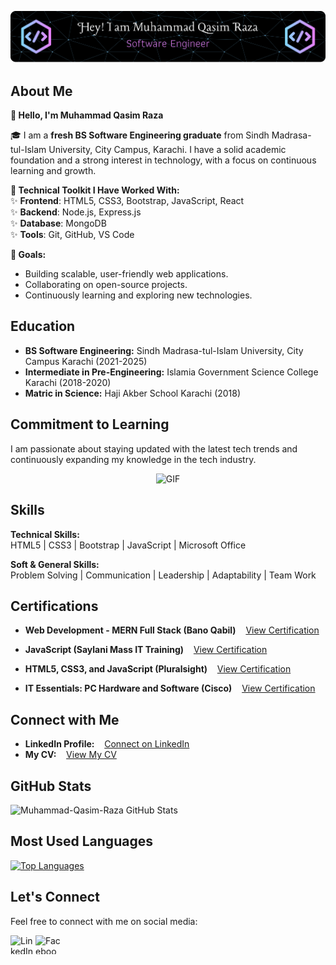 <p align="center">
  <img src="./qasim-header-image.png" alt="Header">
</p>

## About Me

**🚀 Hello, I'm Muhammad Qasim Raza**

🎓 I am a **fresh BS Software Engineering graduate** from Sindh Madrasa-tul-Islam University, City Campus, Karachi. I have a solid academic foundation and a strong interest in technology, with a focus on continuous learning and growth.

**🔧 Technical Toolkit I Have Worked With:**    
✨ **Frontend**: HTML5, CSS3, Bootstrap, JavaScript, React    
✨ **Backend**: Node.js, Express.js    
✨ **Database**: MongoDB    
✨ **Tools**: Git, GitHub, VS Code  

**🎯 Goals:**
- Building scalable, user-friendly web applications.  
- Collaborating on open-source projects.  
- Continuously learning and exploring new technologies.  

## Education

- **BS Software Engineering:** Sindh Madrasa-tul-Islam University, City Campus Karachi (2021-2025)
- **Intermediate in Pre-Engineering:** Islamia Government Science College Karachi (2018-2020)
- **Matric in Science:** Haji Akber School Karachi (2018)

## Commitment to Learning

I am passionate about staying updated with the latest tech trends and continuously expanding my knowledge in the tech industry.

<p align="center">
  <img src="https://user-images.githubusercontent.com/74038190/229223263-cf2e4b07-2615-4f87-9c38-e37600f8381a.gif" alt="GIF" width="400">
</p>

## Skills

**Technical Skills:**  
HTML5 | CSS3 | Bootstrap | JavaScript | Microsoft Office  

**Soft & General Skills:**  
Problem Solving | Communication | Leadership | Adaptability | Team Work

## Certifications

- **Web Development - MERN Full Stack (Bano Qabil)** &nbsp;&nbsp; [View Certification](https://drive.google.com/file/d/16WewQ9BGezo_tNb9Wc9btBy_OPCrlGMn/view)

- **JavaScript (Saylani Mass IT Training)** &nbsp;&nbsp; [View Certification](https://drive.google.com/file/d/16UKaq6ZXje9Ui-l9jpxokqtwBJoUvU5c/view)

- **HTML5, CSS3, and JavaScript (Pluralsight)** &nbsp;&nbsp; [View Certification](https://drive.google.com/file/d/1-gmBLySEH5yek5VNnF-_TUn7OZZFUXlV/view)

- **IT Essentials: PC Hardware and Software (Cisco)** &nbsp;&nbsp; [View Certification](https://drive.google.com/file/d/1bt4kclOiQGpO8KICAcPL4V1hRvXB6LVt/view)

## Connect with Me

- **LinkedIn Profile:** &nbsp;&nbsp; [Connect on LinkedIn](https://www.linkedin.com/in/muhammad-qasim-raza-se/)
- **My CV:** &nbsp;&nbsp; [View My CV](https://drive.google.com/file/d/16FaKdn4qRdbd_PaHJKSFOcNxtVrbxOu_/view?usp=drivesdk)

## GitHub Stats

![Muhammad-Qasim-Raza GitHub Stats](https://github-readme-stats.vercel.app/api?username=Muhammad-Qasim-Raza&show_icons=true&theme=algolia&count_private=true)

## Most Used Languages

[![Top Languages](https://github-readme-stats.vercel.app/api/top-langs/?username=Muhammad-Qasim-Raza&layout=compact&theme=github_dark)](https://github.com/anuraghazra/github-readme-stats)

## Let's Connect

Feel free to connect with me on social media:

[<img align="left" alt="LinkedIn" src="https://raw.githubusercontent.com/rahuldkjain/github-profile-readme-generator/master/src/images/icons/Social/linked-in-alt.svg" height="30" width="40" />](https://www.linkedin.com/in/muhammad-qasim-raza-se/)
[<img align="left" alt="Facebook" src="https://raw.githubusercontent.com/rahuldkjain/github-profile-readme-generator/master/src/images/icons/Social/facebook.svg" height="30" width="40" />](https://www.facebook.com/qasimraza.se)
